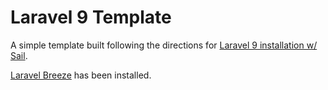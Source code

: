 # Laravel 9 Template

A simple template built following the directions for [Laravel 9 installation w/ Sail](https://laravel.com/docs/9.x/installation#getting-started-on-macos).

[Laravel Breeze](https://laravel.com/docs/9.x/starter-kits#laravel-breeze) has been installed.
